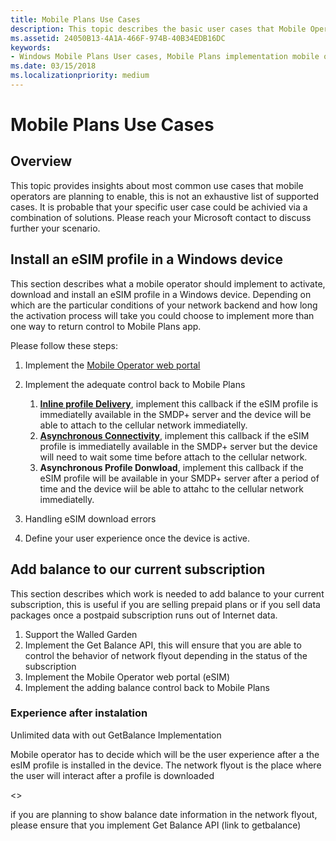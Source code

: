 ```yaml
---
title: Mobile Plans Use Cases
description: This topic describes the basic user cases that Mobile Operators could implement.
ms.assetid: 24050B13-4A1A-466F-974B-40B34EDB16DC
keywords:
- Windows Mobile Plans User cases, Mobile Plans implementation mobile operators
ms.date: 03/15/2018
ms.localizationpriority: medium
---
```


# Mobile Plans Use Cases

## Overview

This topic provides insights about most common use cases that mobile operators are planning to enable, this is not an exhaustive list of supported cases. It is probable that your specific user case could be achivied via a combination of solutions. Please reach your Microsoft contact to discuss further your scenario.

## Install an eSIM profile in a Windows device

This section describes what a mobile operator should implement to activate, download and install an eSIM profile in a Windows device. Depending on which are the particular conditions of your network backend and how long the activation process will take you could choose to implement more than one way to return control to Mobile Plans app. 

Please follow these steps:

1. Implement the [Mobile Operator web portal](mobile-plans-web-portal.md#Web-Service-API-used-for-eSIM)
2. Implement the adequate control back to Mobile Plans
   1. [**Inline profile Delivery**](mobile-plans-callbacks.md#Inline-profile-delivery), implement this callback if the eSIM profile is immediatelly available in the SMDP+ server and the device will be able to attach to the cellular network immediatelly.
   2. [**Asynchronous Connectivity**](mobile-plans-callbacks.md#Asynchronous-connectivity), implement this callback if the eSIM profile is immediatelly available in the SMDP+ server but the device will need to wait some time before attach to the cellular network.
   3. **Asynchronous Profile Donwload**, implement this callback if the eSIM profile will be available in your SMDP+ server after a period of time and the device wiil be able to attahc to the cellular network immediatelly.
3. Handling eSIM download errors

4. Define your user experience once the device is active.

## Add balance to our current subscription

This section describes which work is needed to add balance to your current subscription, this is useful if you are selling prepaid plans or if you sell data packages once a postpaid subscription runs out of Internet data.

1. Support the Walled Garden
2. Implement the Get Balance API, this will ensure that you are able to control the behavior of network flyout depending in the status of the subscription
3. Implement the Mobile Operator web portal (eSIM)
4. Implement the adding balance control back to Mobile Plans


### Experience after instalation

Unlimited data with out GetBalance Implementation

Mobile operator has to decide which will be the user experience after a the esIM profile is installed in the device. The network flyout is the place where the user will interact after a profile is downloaded

<<Add an image of netowork flyout>>





if you are planning to show balance date information in the network flyout, please ensure that you implement Get Balance API (link to getbalance)






